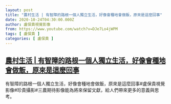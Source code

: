 ```yaml
---
layout: post
title: "農村生活 | 有智障的路根一個人獨立生活，好像會種地會做飯，原來是這麼回事"
date: 2020-10-24T04:30:00.000Z
author: 盧保貴視覺影像
from: https://www.youtube.com/watch?v=DJe7Lo4jWPM
tags: [ 盧保貴 ]
categories: [ 盧保貴 ]
---
```

<!--1603513800000-->
[農村生活 | 有智障的路根一個人獨立生活，好像會種地會做飯，原來是這麼回事](https://www.youtube.com/watch?v=DJe7Lo4jWPM)
------

<div>
有智障的路根一個人獨立生活，好像會種地會做飯，原來是這麼回事#盧保貴視覺影像#珍貴攝影#三農期待影像能為將來保留文獻，給人們帶來更多的意義與思考。
</div>
